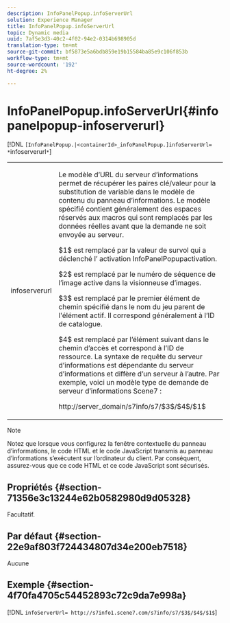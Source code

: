 ```yaml
---
description: InfoPanelPopup.infoServerUrl
solution: Experience Manager
title: InfoPanelPopup.infoServerUrl
topic: Dynamic media
uuid: 7af5e3d3-40c2-4f02-94e2-0314b698905d
translation-type: tm+mt
source-git-commit: bf5873e5a6bdb859e19b15584ba85e9c106f853b
workflow-type: tm+mt
source-wordcount: '192'
ht-degree: 2%

---
```



# InfoPanelPopup.infoServerUrl{#infopanelpopup-infoserverurl}

[!DNL `[InfoPanelPopup.|<containerId>_infoPanelPopup.]infoServerUrl= *`infoserverurl`*`]

<table id="table_9A6258D9B0DA4A29AA8A6C9BBCFE3662"> 
 <tbody> 
  <tr> 
   <td> <p> <span class="codeph"><span class="varname"> infoserverurl</span></span> </p> </td> 
   <td> <p>Le modèle d’URL du serveur d’informations permet de récupérer les paires clé/valeur pour la substitution de variable dans le modèle de contenu du panneau d’informations. Le modèle spécifié contient généralement des espaces réservés aux macros qui sont remplacés par les données réelles avant que la demande ne soit envoyée au serveur. </p> <p><span class="codeph"> $1$</span> est remplacé par la valeur de survol qui a déclenché l’ <span class="codeph"> </span> activation InfoPanelPopupactivation. </p> <p><span class="codeph"> $2$</span> est remplacé par le numéro de séquence de l’image active dans la visionneuse d’images. </p> <p><span class="codeph"> $3$</span> est remplacé par le premier élément de chemin spécifié dans le nom du jeu parent de l'élément actif. Il correspond généralement à l’ID de catalogue. </p> <p><span class="codeph"> $4$</span> est remplacé par l’élément suivant dans le chemin d’accès et correspond à l’ID de ressource. La syntaxe de requête du serveur d’informations est dépendante du serveur d’informations et diffère d’un serveur à l’autre. Par exemple, voici un modèle type de demande de serveur d’informations Scene7 : </p> <p><span class="codeph"> http://server_domain/s7info/s7/$3$/$4$/$1$</span> </p> </td> 
  </tr> 
 </tbody> 
</table>

>[!NOTE]
>
>Notez que lorsque vous configurez la fenêtre contextuelle du panneau d’informations, le code HTML et le code JavaScript transmis au panneau d’informations s’exécutent sur l’ordinateur du client. Par conséquent, assurez-vous que ce code HTML et ce code JavaScript sont sécurisés.

## Propriétés {#section-71356e3c13244e62b0582980d9d05328}

Facultatif.

## Par défaut {#section-22e9af803f724434807d34e200eb7518}

Aucune

## Exemple {#section-4f70fa4705c54452893c72c9da7e998a}

[!DNL `infoServerUrl= http://s7info1.scene7.com/s7info/s7/$3$/$4$/$1$`]

